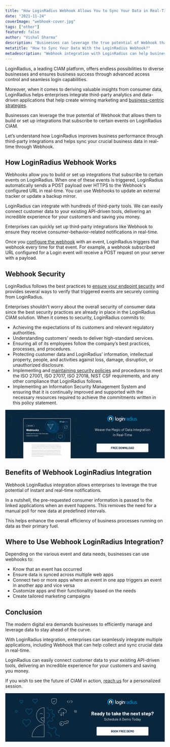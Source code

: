 ```yaml
---
title: "How LoginRadius Webhook Allows You to Sync Your Data in Real-Time"
date: "2021-11-24"
coverImage: "webhook-cover.jpg"
tags: ["other"]
featured: false 
author: "Vishal Sharma"
description: "Businesses can leverage the true potential of Webhook that allows them to build or set up integrations that subscribe to certain events on LoginRadius CIAM. Let’s understand how LoginRadius improves business performance through third-party integrations and helps sync your crucial business data in real-time through Webhook."
metatitle: "How to Sync Your Data With the LoginRadius Webhook?"
metadescription: "Webhook integration with LoginRadius can help businesses derive valuable insights from consumer data in real-time. Let’s understand how it works."
---
```


LoginRadius, a leading CIAM platform, offers endless possibilities to diverse businesses and ensures business success through advanced access control and seamless login capabilities. 

Moreover, when it comes to deriving valuable insights from consumer data, LoginRadius helps enterprises integrate third-party analytics and data-driven applications that help create winning marketing and [business-centric strategies](https://www.loginradius.com/blog/fuel/top-5-marketing-strategies-to-power-up-your-business/). 

Businesses can leverage the true potential of Webhook that allows them to build or set up integrations that subscribe to certain events on LoginRadius CIAM. 

Let’s understand how LoginRadius improves business performance through third-party integrations and helps sync your crucial business data in real-time through Webhook. 


## How LoginRadius Webhook Works

Webhooks allow you to build or set up integrations that subscribe to certain events on LoginRadius. When one of these events is triggered, LoginRadius automatically sends a POST payload over HTTPS to the Webhook's configured URL in real-time. You can use Webhooks to update an external tracker or update a backup mirror.

LoginRadius can integrate with hundreds of third-party tools. We can easily connect customer data to your existing API-driven tools, delivering an incredible experience for your customers and saving you money.

Enterprises can quickly set up third-party integrations like Webhook to ensure they receive consumer-behavior-related notifications in real-time. 

Once you [configure the webhook](https://www.loginradius.com/developers/) with an event, LoginRadius triggers that webhook every time for that event. For example, a webhook subscribed URL configured for a Login event will receive a POST request on your server with a payload. 


## Webhook Security 

LoginRadius follows the best practices to [ensure your endpoint security](https://www.loginradius.com/blog/identity/data-security-best-practices/) and provides several ways to verify that triggered events are securely coming from LoginRadius. 

Enterprises shouldn’t worry about the overall security of consumer data since the best security practices are already in place in the LoginRadius CIAM solution. When it comes to security, LoginRadius commits to: 



* Achieving the expectations of its customers and relevant regulatory authorities.
* Understanding customers’ needs to deliver high-standard services.
* Ensuring all of its employees follow the company’s best practices, processes, and procedures.
* Protecting customer data and LoginRadius’ information, intellectual property, people, and activities against loss, damage, disruption, or unauthorized disclosure.
* Implementing and [maintaining security policies](https://www.loginradius.com/security-policy) and procedures to meet the ISO 27001, ISO 27017, ISO 27018, NIST CSF requirements, and any other compliance that LoginRadius follows.
* Implementing an Information Security Management System and ensuring that it is continually improved and supported with the necessary resources required to achieve the commitments written in this policy statement.

[![webhook-ds](webhook-ds.png)](https://www.loginradius.com/resource/webhook-integration-datasheet)


## Benefits of Webhook LoginRadius Integration

Webhook LoginRadius integration allows enterprises to leverage the true potential of instant and real-time notifications. 

In a nutshell, the pre-requested consumer information is passed to the linked applications when an event happens. This removes the need for a manual poll for new data at predefined intervals. 

This helps enhance the overall efficiency of business processes running on data as their primary fuel. 


## Where to Use Webhook LoginRadius Integration? 

Depending on the various event and data needs, businesses can use webhooks to:



* Know that an event has occurred
* Ensure data is synced across multiple web apps
* Connect two or more apps where an event in one app triggers an event in another app and vice versa 
* Customize apps and their functionality based on the needs
* Create tailored marketing campaigns


## Conclusion 

The modern digital era demands businesses to efficiently manage and leverage data to stay ahead of the curve. 

With LoginRadius integration, enterprises can seamlessly integrate multiple applications, including Webhook that can help collect and sync crucial data in real-time. 

LoginRadius can easily connect customer data to your existing API-driven tools, delivering an incredible experience for your customers and saving you money.

If you wish to see the future of CIAM in action, [reach us](https://www.loginradius.com/contact-sales) for a personalized session. 


[![](Book-a-free-demo-request-1024x310.png)](https://www.loginradius.com/book-a-demo/)
